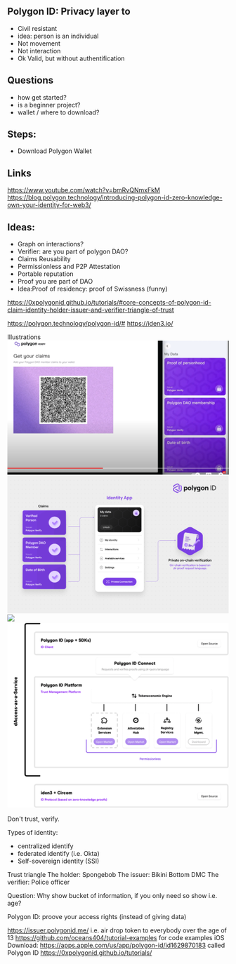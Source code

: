 ## Polygon ID: Privacy layer to 
- Civil resistant 
- idea: person is an individual
- Not movement
- Not interaction
- Ok Valid, but without authentification

## Questions
- how get started?
- is a beginner project?
- wallet / where to download?

## Steps:
- Download Polygon Wallet

## Links
https://www.youtube.com/watch?v=bmRvQNmxFkM
https://blog.polygon.technology/introducing-polygon-id-zero-knowledge-own-your-identity-for-web3/

## Ideas: 
- Graph on interactions?
- Verifier: are you part of polygon DAO?
- Claims Reusability
- Permissionless and P2P Attestation
- Portable reputation
- Proof you are part of DAO
- Idea:Proof of residency: proof of Swissness (funny)

https://0xpolygonid.github.io/tutorials/#core-concepts-of-polygon-id-claim-identity-holder-issuer-and-verifier-triangle-of-trust

https://polygon.technology/polygon-id/#
https://iden3.io/


Illustrations
![](img/polygon/Get%20your%20claims.png?raw=true)
![](img/polygon/Identity%20App.png?raw=true)
![](img/polygon/Get%20your%20claims.png%0D?raw=true)
![](img/polygon/Polygon%20ID%20Connect.webp?raw=true)


Don't trust, verify.

Types of identity:
* centralized identify
* federated identify (i.e. Okta)
* Self-sovereign identity (SSI)


Trust triangle
The holder:     Spongebob
The issuer:     Bikini Bottom DMC
The verifier:   Police officer

Question: Why show bucket of information, if you only need so show i.e. age?

Polygon ID:
proove your access rights (instead of giving data)

https://issuer.polygonid.me/
i.e. air drop token to everybody over the age of 13
https://github.com/oceans404/tutorial-examples for code examples
iOS Download: https://apps.apple.com/us/app/polygon-id/id1629870183 called Polygon ID 
https://0xpolygonid.github.io/tutorials/


